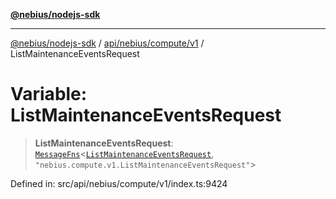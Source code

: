 [**@nebius/nodejs-sdk**](../../../../../README.md)

---

[@nebius/nodejs-sdk](../../../../../README.md) / [api/nebius/compute/v1](../README.md) / ListMaintenanceEventsRequest

# Variable: ListMaintenanceEventsRequest

> **ListMaintenanceEventsRequest**: [`MessageFns`](../../../../../runtime/protos/core/interfaces/MessageFns.md)\<[`ListMaintenanceEventsRequest`](../interfaces/ListMaintenanceEventsRequest.md), `"nebius.compute.v1.ListMaintenanceEventsRequest"`\>

Defined in: src/api/nebius/compute/v1/index.ts:9424
